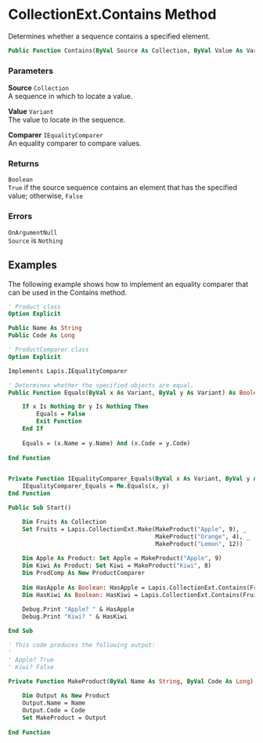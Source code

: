# CollectionExt.Contains Method

Determines whether a sequence contains a specified element.

```vb
Public Function Contains(ByVal Source As Collection, ByVal Value As Variant, Optional ByVal Comparer As IEqualityComparer) As Boolean
```

### Parameters

**Source** `Collection` <br>
A sequence in which to locate a value.

**Value** `Variant` <br>
The value to locate in the sequence.

**Comparer** `IEqualityComparer` <br>
An equality comparer to compare values.

### Returns

`Boolean` <br>
`True` if the source sequence contains an element that has the specified value; otherwise, `False`

### Errors

`OnArgumentNull` <br>
`Source` is `Nothing`

## Examples

The following example shows how to implement an equality comparer that can be used in the Contains method.

```vb
' Product class
Option Explicit

Public Name As String
Public Code As Long
```

```vb
' ProductComparer class
Option Explicit

Implements Lapis.IEqualityComparer

' Determines whether the specified objects are equal.
Public Function Equals(ByVal x As Variant, ByVal y As Variant) As Boolean

    If x Is Nothing Or y Is Nothing Then
        Equals = False
        Exit Function
    End If
    
    Equals = (x.Name = y.Name) And (x.Code = y.Code)
    
End Function


Private Function IEqualityComparer_Equals(ByVal x As Variant, ByVal y As Variant) As Boolean
    IEqualityComparer_Equals = Me.Equals(x, y)
End Function
```

```vb
Public Sub Start()

    Dim Fruits As Collection
    Set Fruits = Lapis.CollectionExt.Make(MakeProduct("Apple", 9), _
                                          MakeProduct("Orange", 4), _
                                          MakeProduct("Lemon", 12))
    
    Dim Apple As Product: Set Apple = MakeProduct("Apple", 9)
    Dim Kiwi As Product: Set Kiwi = MakeProduct("Kiwi", 8)
    Dim ProdComp As New ProductComparer
    
    Dim HasApple As Boolean: HasApple = Lapis.CollectionExt.Contains(Fruits, Apple, ProdComp)
    Dim HasKiwi As Boolean: HasKiwi = Lapis.CollectionExt.Contains(Fruits, Kiwi, ProdComp)
    
    Debug.Print "Apple? " & HasApple
    Debug.Print "Kiwi? " & HasKiwi

End Sub

' This code produces the following output:
'
' Apple? True
' Kiwi? False

Private Function MakeProduct(ByVal Name As String, ByVal Code As Long) As Product
    
    Dim Output As New Product
    Output.Name = Name
    Output.Code = Code
    Set MakeProduct = Output
    
End Function
```

